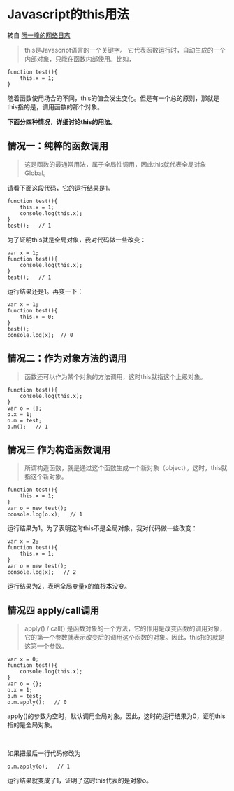 # Javascript的this用法

转自 [阮一峰的网络日志](http://www.ruanyifeng.com/blog/2010/04/using_this_keyword_in_javascript.html)

> this是Javascript语言的一个关键字。
> 它代表函数运行时，自动生成的一个内部对象，只能在函数内部使用。比如，

```
function test(){
    this.x = 1;
}
```

随着函数使用场合的不同，this的值会发生变化。但是有一个总的原则，那就是this指的是，调用函数的那个对象。

**下面分四种情况，详细讨论this的用法。**

## 情况一：纯粹的函数调用

> 这是函数的最通常用法，属于全局性调用，因此this就代表全局对象Global。

请看下面这段代码，它的运行结果是1。

```
function test(){
    this.x = 1;
    console.log(this.x);
}
test();   // 1
```

为了证明this就是全局对象，我对代码做一些改变：

```
var x = 1;
function test(){
	console.log(this.x);
}
test();   // 1
```

运行结果还是1。再变一下：

```
var x = 1;
function test(){
	this.x = 0;
}
test();
console.log(x);  // 0
```

## 情况二：作为对象方法的调用

> 函数还可以作为某个对象的方法调用，这时this就指这个上级对象。

```
function test(){
	console.log(this.x);
}
var o = {};
o.x = 1;
o.m = test;
o.m();   // 1
```

## 情况三 作为构造函数调用

> 所谓构造函数，就是通过这个函数生成一个新对象（object）。这时，this就指这个新对象。

```
function test(){
	this.x = 1;
}
var o = new test();
console.log(o.x);   // 1
```

运行结果为1。为了表明这时this不是全局对象，我对代码做一些改变：

```
var x = 2;
function test(){
	this.x = 1;
}
var o = new test();
console.log(x);   // 2
```

运行结果为2，表明全局变量x的值根本没变。

## 情况四 apply/call调用

> apply() / call() 是函数对象的一个方法，它的作用是改变函数的调用对象，它的第一个参数就表示改变后的调用这个函数的对象。因此，this指的就是这第一个参数。

```
var x = 0;
function test(){
	console.log(this.x);
}
var o = {};
o.x = 1;
o.m = test;
o.m.apply();   // 0
```

apply()的参数为空时，默认调用全局对象。因此，这时的运行结果为0，证明this指的是全局对象。

<br>

如果把最后一行代码修改为

```
o.m.apply(o);   // 1
```

运行结果就变成了1，证明了这时this代表的是对象o。